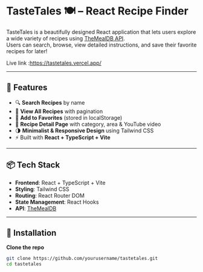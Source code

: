 # TasteTales 🍽️ – React Recipe Finder

TasteTales is a beautifully designed React application that lets users explore a wide variety of recipes using [TheMealDB API](https://www.themealdb.com/). \
Users can search, browse, view detailed instructions, and save their favorite recipes for later!

 Live link :https://tastetales.vercel.app/
 

---

## 🚀 Features

- 🔍 **Search Recipes** by name
- 🍱 **View All Recipes** with pagination
- 💖 **Add to Favorites** (stored in localStorage)
- 📄 **Recipe Detail Page** with category, area & YouTube video
- 🌗 **Minimalist & Responsive Design** using Tailwind CSS
- ⚡ Built with **React + TypeScript + Vite**

---

## 📦 Tech Stack

- **Frontend**: React + TypeScript + Vite
- **Styling**: Tailwind CSS
- **Routing**: React Router DOM
- **State Management**: React Hooks
- **API**: [TheMealDB](https://www.themealdb.com/)

---

## 🔧 Installation

 **Clone the repo**
   ```bash
   git clone https://github.com/yourusername/tastetales.git
   cd tastetales
